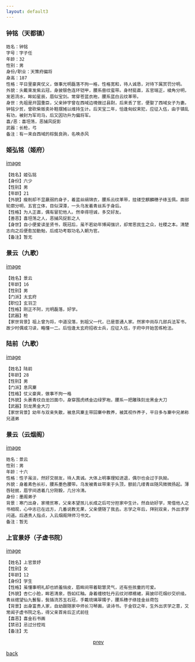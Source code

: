 ```yaml
---
layout: default3
---
```




### 钟铭（天都镇）

```
姓名：钟铭
字号：字子任
年龄：32
性别：男
身份/职业：天策府偏将
身高：187
性格：平日里豪爽仗义，做事光明磊落不拘一格，性格宽和，待人诚恳，对待下属赏罚分明。
外貌：头戴束发紫云冠，身披银色连环铠甲，腰系兽纹蛮带。身材挺直，五官端正，棱角分明，发若流水，眸如星辰，眉似宝剑。常穿苍蓝衣袍，腰系蓝白云纹革带。
身世：先祖是开国重臣，父亲钟宇曾在西域边境做过县尉，后来丢了官，便娶了西域女子为妻。钟铭少贫，曾砍柴贩卖补鞋摆摊以维持生计。后天宝二年，恰逢匈奴来犯，应征入伍，由于镇乱有功，被封为军司马，后又因功升为偏将军。
喜/恶：喜坦荡，恶捕风捉影
武器：长枪，弓
备注：有一来自西域的棕鬓良驹，名唤赤风
```


### 姬弘铭（姬府）

[image](https://raw.githubusercontent.com/UserT2019/UserT2019.github.io/master/assets/img/rsjhm.jpg)

```
【姓名】姬弘铭
【身份】六少
【性别】男
【年龄】21
【外貌】瘦削却不显羸弱的身子，着蓝丝绢锦衣，腰系云纹革带，挂镂空麒麟穗子绦玉佩。面部轮廓分明，五官立体，目似深潭，一头乌发着青丝系于身后。
【性格】为人正直，偶有冒犯他人。然幸得坦诚，多交好友。
【善恶】喜坦荡之人，恶捕风捉影之人
【身世】自小便爱读圣贤书，既冠后，虽不若幼年博闻强识，却常思民生之众，社稷之本。清楚志向之后便愈加勤勉，后成功考取功名入朝为官。
【备注】暂无
```

### 景云（九歌）

[image](https://raw.githubusercontent.com/UserT2019/UserT2019.github.io/master/assets/img/rsjyjg.png)

```
【姓名】景云
【年龄】16
【性别】男
【门派】太玄府
【职位】玄羽卫
【性格】刚正不阿，光明磊落，好学。
【武器】枪
【家世背景】祖上曾为将，中道没落，到祖父一代，已是普通人家。然家中尚存几部兵法军书，故少时偶或习读，略懂一二。后恰逢太玄府招收士兵，应征入伍，于府中开始苦练枪法。
```

### 陆前（九歌）

[image](https://raw.githubusercontent.com/UserT2019/UserT2019.github.io/master/assets/img/rslqjg.png)

```
【姓名】陆前
【年龄】28
【性别】男
【门派】息风寨
【性格】仗义豪爽，做事不拘一格
【外貌】头裹青纹白龙凹面巾，身穿围虎绣金边绿罗袍，腰系一把雕珠刻龙黑金大刀
【武器】刻龙黑金大刀
【家世背景】幼年与双亲失散，被息风寨主带回寨中教养，被其视作养子，平日多与寨中兄弟称兄道弟
```

### 景云（云烟阁）

[image](https://raw.githubusercontent.com/UserT2019/UserT2019.github.io/master/assets/img/rsjyyyg.png)

```
姓名：景云
性别：男
年龄：十六
性格：性子虽淡，然好交朋友，待人真诚。大体上明事理知进退，偶尔也会过于执拗。
外貌：身着素色长衫，腰系墨色腰带。乌发被青丝带束于头顶，额前几缕青丝随风微微扬起。薄唇轻抿，眉宇间透着几分刚毅，几分冷清。
身份：墨阁弟子
背景：寒门出身，家境贫寒，父亲本望孩儿长成之后可分担家中生计。然自幼好学，常借他人之书相观，心中志已在远方，几番说教无果，父亲便随了我去。志学之年后，拜别双亲，外出求学问道。后遇贵人指点，入云烟阁拜师习书文。
备注：暂无
```

### 上官景妤（子虚书院）

[image](https://raw.githubusercontent.com/UserT2019/UserT2019.github.io/master/assets/img/rssgjy.png)

```
【姓名】上官景妤
【性别】女
【年龄】12
【身份】学生
【性格】虽懂事明礼却也娇羞俏皮，眉眸间带着聪慧灵气，还有些孩童的可爱。
【外貌】杏仁小脸，眸若清泉，唇如红釉。身着缠枝牡丹云纹对襟襦裙，肩披印花烟纱交织绫。青丝绾望仙九鬟髻，鬓插流苏玉石冠，手戴琉璃翠镯子，腰系穗子绦挂金丝荷包
【背景】出身富贵人家，自幼跟随家中师长习琴画，读诗书。于金钗之年，生外出求学之意，又常闻子虚书院之名，得父亲首肯后正式前往
【喜恶】喜金石书画
【禁忌】忌过分控戏
【备注】无
```

<p style="text-align:center"><a href="./pd.html">prev</a></p>


[back](./my-page.html)


